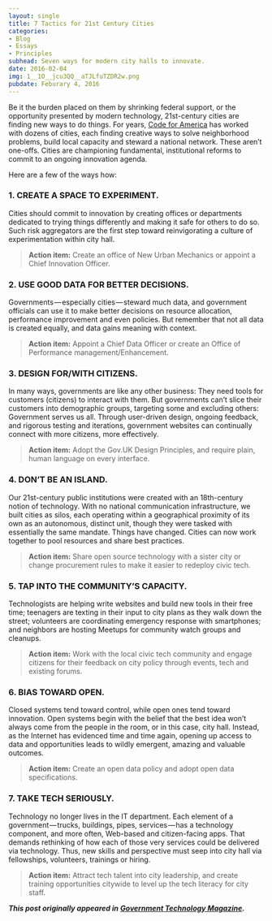 ```yaml
---
layout: single
title: 7 Tactics for 21st Century Cities
categories: 
- Blog
- Essays
- Principles
subhead: Seven ways for modern city halls to innovate.
date: 2016-02-04
img: 1__1O__jcu3QQ__aTJLfuTZDR2w.png
pubdate: Feburary 4, 2016
---
```

Be it the burden placed on them by shrinking federal support, or the opportunity presented by modern technology, 21st-century cities are finding new ways to do things. For years, [Code for America](http://www.govtech.com/data/Code-for-America-Innovation-Ecosystem.html) has worked with dozens of cities, each finding creative ways to solve neighborhood problems, build local capacity and steward a national network. These aren’t one-offs. Cities are championing fundamental, institutional reforms to commit to an ongoing innovation agenda.

Here are a few of the ways how:

### 1\. CREATE A SPACE TO EXPERIMENT.

Cities should commit to innovation by creating offices or departments dedicated to trying things differently and making it safe for others to do so. Such risk aggregators are the first step toward reinvigorating a culture of experimentation within city hall.

> **Action item:** Create an office of New Urban Mechanics or appoint a Chief Innovation Officer.

### 2\. USE GOOD DATA FOR BETTER DECISIONS.

Governments — especially cities — steward much data, and government officials can use it to make better decisions on resource allocation, performance improvement and even policies. But remember that not all data is created equally, and data gains meaning with context.

> **Action item:** Appoint a Chief Data Officer or create an Office of Performance management/Enhancement.

### 3\. DESIGN FOR/WITH CITIZENS.

In many ways, governments are like any other business: They need tools for customers (citizens) to interact with them. But governments can’t slice their customers into demographic groups, targeting some and excluding others: Government serves us all. Through user-driven design, ongoing feedback, and rigorous testing and iterations, government websites can continually connect with more citizens, more effectively.

> **Action item:** Adopt the Gov.UK Design Principles, and require plain, human language on every interface.

### 4\. DON’T BE AN ISLAND.

Our 21st-century public institutions were created with an 18th-century notion of technology. With no national communication infrastructure, we built cities as silos, each operating within a geographical proximity of its own as an autonomous, distinct unit, though they were tasked with essentially the same mandate. Things have changed. Cities can now work together to pool resources and share best practices.

> **Action item:** Share open source technology with a sister city or change procurement rules to make it easier to redeploy civic tech.

### 5\. TAP INTO THE COMMUNITY’S CAPACITY.

Technologists are helping write websites and build new tools in their free time; teenagers are texting in their input to city plans as they walk down the street; volunteers are coordinating emergency response with smartphones; and neighbors are hosting Meetups for community watch groups and cleanups.

> **Action item:** Work with the local civic tech community and engage citizens for their feedback on city policy through events, tech and existing forums.

### 6\. BIAS TOWARD OPEN.

Closed systems tend toward control, while open ones tend toward innovation. Open systems begin with the belief that the best idea won’t always come from the people in the room, or in this case, city hall. Instead, as the Internet has evidenced time and time again, opening up access to data and opportunities leads to wildly emergent, amazing and valuable outcomes.

> **Action item:** Create an open data policy and adopt open data specifications.

### 7\. TAKE TECH SERIOUSLY.

Technology no longer lives in the IT department. Each element of a government — trucks, buildings, pipes, services — has a technology component, and more often, Web-based and citizen-facing apps. That demands rethinking of how each of those very services could be delivered via technology. Thus, new skills and perspective must seep into city hall via fellowships, volunteers, trainings or hiring.

> **Action item:** Attract tech talent into city leadership, and create training opportunities citywide to level up the tech literacy for city staff.

**_This post originally appeared in_** [**_Government Technology Magazine_**](http://www.govtech.com/data/7-Tactics-for-21st-Century-Cities.html)**_._**